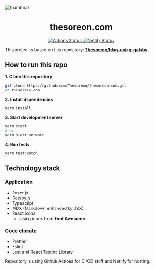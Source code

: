 ![thumbnail](https://repository-images.githubusercontent.com/217618305/556e7b00-f904-11e9-9758-c6775d26f742)

<div>
  <h1 align="center">thesoreon.com</h1>
</div>
<p align="center">
  <a href="https://github.com/Thesoreon/thesoreon.com/actions">
    <img src="https://github.com/Thesoreon/thesoreon.com/workflows/CI/badge.svg" alt="Actions Status" />
  </a>
  <a href="https://app.netlify.com/sites/theso/deploys">
    <img src="https://api.netlify.com/api/v1/badges/9b1675f4-b104-4e5c-a56f-3e1c0f0fee91/deploy-status" alt="Netlify Status" />
  </a>
</p>

This project is based on this repository: **[Thesoreon/blog-using-gatsby](https://github.com/Thesoreon/blog-using-gatsby)**.

## How to run this repo

**1. Clone this repository**

```sh
git clone https://github.com/Thesoreon/thesoreon.com.git
cd thesoreon.com
```

**2. Install dependencies**

```sh
yarn install
```

**3. Start development server**

```sh
yarn start
# or
yarn start:network
```

**4. Run tests**

```sh
yarn test:watch
```

## Technology stack

### Application

- React.js
- Gatsby.js
- Typescript
- MDX (Markdown enhanced by JSX)
- React icons
  - Using icons from **Font Awesome**

### Code climate

- Prettier
- Eslint
- Jest and React Testing Library

Repository is using Github Actions for CI/CD stuff and Netlify for hosting.
